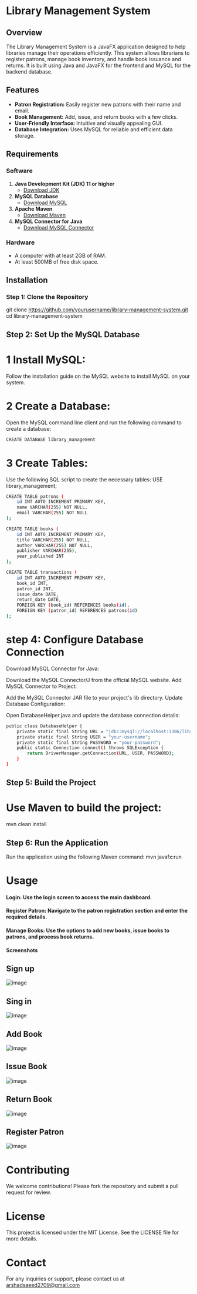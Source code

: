 # Library Management System

## Overview

The Library Management System is a JavaFX application designed to help libraries manage their operations efficiently. This system allows librarians to register patrons, manage book inventory, and handle book issuance and returns. It is built using Java and JavaFX for the frontend and MySQL for the backend database.

## Features

- **Patron Registration:** Easily register new patrons with their name and email.
- **Book Management:** Add, issue, and return books with a few clicks.
- **User-Friendly Interface:** Intuitive and visually appealing GUI.
- **Database Integration:** Uses MySQL for reliable and efficient data storage.

## Requirements

### Software

1. **Java Development Kit (JDK) 11 or higher**
    - [Download JDK](https://www.oracle.com/java/technologies/javase-downloads.html)
2. **MySQL Database**
    - [Download MySQL](https://dev.mysql.com/downloads/installer/)
3. **Apache Maven**
    - [Download Maven](https://maven.apache.org/download.cgi)
4. **MySQL Connector for Java**
    - [Download MySQL Connector](https://dev.mysql.com/downloads/connector/j/)

### Hardware

- A computer with at least 2GB of RAM.
- At least 500MB of free disk space.

## Installation

### Step 1: Clone the Repository

git clone https://github.com/yourusername/library-management-system.git
cd library-management-system 


## Step 2: Set Up the MySQL Database
# 1 Install MySQL:
Follow the installation guide on the MySQL website to install MySQL on your system.
# 2 Create a Database:
Open the MySQL command line client and run the following command to create a database:
```bash
CREATE DATABASE library_management
```
# 3 Create Tables:

Use the following SQL script to create the necessary tables:
USE library_management;
```bash
CREATE TABLE patrons (
    id INT AUTO_INCREMENT PRIMARY KEY,
    name VARCHAR(255) NOT NULL,
    email VARCHAR(255) NOT NULL
);

CREATE TABLE books (
    id INT AUTO_INCREMENT PRIMARY KEY,
    title VARCHAR(255) NOT NULL,
    author VARCHAR(255) NOT NULL,
    publisher VARCHAR(255),
    year_published INT
);

CREATE TABLE transactions (
    id INT AUTO_INCREMENT PRIMARY KEY,
    book_id INT,
    patron_id INT,
    issue_date DATE,
    return_date DATE,
    FOREIGN KEY (book_id) REFERENCES books(id),
    FOREIGN KEY (patron_id) REFERENCES patrons(id)
);
```
# step 4: Configure Database Connection
Download MySQL Connector for Java:

Download the MySQL Connector/J from the official MySQL website.
Add MySQL Connector to Project: 

Add the MySQL Connector JAR file to your project's lib directory.
Update Database Configuration:

Open DatabaseHelper.java and update the database connection details:
```bash
public class DatabaseHelper {
    private static final String URL = "jdbc:mysql://localhost:3306/library_management";
    private static final String USER = "your-username";
    private static final String PASSWORD = "your-password";
    public static Connection connect() throws SQLException {
        return DriverManager.getConnection(URL, USER, PASSWORD);
    }
}
```
## Step 5: Build the Project
# Use Maven to build the project:
mvn clean install
## Step 6: Run the Application
Run the application using the following Maven command:
mvn javafx:run

# Usage
#### Login: Use the login screen to access the main dashboard.
#### Register Patron: Navigate to the patron registration section and enter the required details.
#### Manage Books: Use the options to add new books, issue books to patrons, and process book returns.
#### Screenshots
## Sign up
![image](https://github.com/Softwarelogist/Library-Management-System/assets/83673608/34d9d75b-5f96-4390-b1a2-8015304bc800)
## Sing in
![image](https://github.com/Softwarelogist/Library-Management-System/assets/83673608/d8e4c631-6b6e-48a1-a5a3-976df6a131e7)
## Add Book
![image](https://github.com/Softwarelogist/Library-Management-System/assets/83673608/261a7c10-5734-4994-9902-2a82cc4e0c8d)
## Issue Book
![image](https://github.com/Softwarelogist/Library-Management-System/assets/83673608/3aa3383f-5874-4431-a999-50b977cb49f1)
## Return Book
![image](https://github.com/Softwarelogist/Library-Management-System/assets/83673608/d13646bd-2a87-432e-bd36-8cef92f2ac87)
## Register Patron
![image](https://github.com/Softwarelogist/Library-Management-System/assets/83673608/07a6a5e9-a193-4f69-91b7-0d6da665b7f1)

# Contributing
We welcome contributions! Please fork the repository and submit a pull request for review.

# License
This project is licensed under the MIT License. See the LICENSE file for more details.

# Contact
For any inquiries or support, please contact us at arshadsaeed2709@gmail.com






